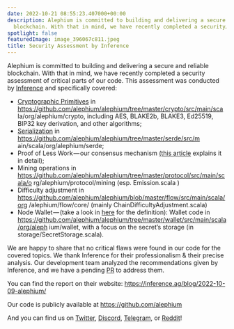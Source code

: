 ```yaml
---
date: 2022-10-21 08:55:23.407000+00:00
description: Alephium is committed to building and delivering a secure and reliable
  blockchain. With that in mind, we have recently completed a security…
spotlight: false
featuredImage: image_396067c811.jpeg
title: Security Assessment by Inference
---
```


Alephium is committed to building and delivering a secure and reliable blockchain. With that in mind, we have recently completed a security assessment of critical parts of our code. This assessment was conducted by <a href="https://inference.ag/" class="markup--anchor markup--p-anchor" data-href="https://inference.ag/" rel="noopener" target="_blank">Inference</a> and specifically covered:

- <a href="https://en.wikipedia.org/wiki/Cryptographic_primitive" class="markup--anchor markup--li-anchor" data-href="https://en.wikipedia.org/wiki/Cryptographic_primitive" rel="noopener" target="_blank">Cryptographic Primitives</a> in <a href="https://github.com/alephium/alephium/tree/master/crypto/src/main/sca" class="markup--anchor markup--li-anchor" data-href="https://github.com/alephium/alephium/tree/master/crypto/src/main/sca" rel="noopener" target="_blank">https://github.com/alephium/alephium/tree/master/crypto/src/main/sca la/org/alephium/crypto</a>, including AES, BLAKE2b, BLAKE3, Ed25519, BIP32 key derivation, and other algorithms;
- <a href="https://en.wikipedia.org/wiki/Serialization" class="markup--anchor markup--li-anchor" data-href="https://en.wikipedia.org/wiki/Serialization" rel="noopener" target="_blank">Serialization</a> in <a href="https://github.com/alephium/alephium/tree/master/serde/src/m" class="markup--anchor markup--li-anchor" data-href="https://github.com/alephium/alephium/tree/master/serde/src/m" rel="noopener" target="_blank">https://github.com/alephium/alephium/tree/master/serde/src/m ain/scala/org/alephium/serde</a>;
- Proof of Less Work — our consensus mechanism <a href="https://medium.com/@alephium/tech-talk-1-the-ultimate-guide-to-proof-of-less-work-the-universe-and-everything-ba70644ab301" class="markup--anchor markup--li-anchor" data-href="https://medium.com/@alephium/tech-talk-1-the-ultimate-guide-to-proof-of-less-work-the-universe-and-everything-ba70644ab301" target="_blank">(this article</a> explains it in detail);
- Mining operations in <a href="https://github.com/alephium/alephium/tree/master/protocol/src/main/scala/o" class="markup--anchor markup--li-anchor" data-href="https://github.com/alephium/alephium/tree/master/protocol/src/main/scala/o" rel="noopener" target="_blank">https://github.com/alephium/alephium/tree/master/protocol/src/main/scala/o rg/alephium/protocol/mining</a> (esp. Emission.scala )
- Difficulty adjustment in <a href="https://github.com/alephium/alephium/blob/master/flow/src/main/scala/org" class="markup--anchor markup--li-anchor" data-href="https://github.com/alephium/alephium/blob/master/flow/src/main/scala/org" rel="noopener" target="_blank">https://github.com/alephium/alephium/blob/master/flow/src/main/scala/org /alephium/flow/core/</a> (mainly ChainDifficultyAdjustment.scala)
- Node Wallet — (take a look in <a href="https://medium.com/@alephium/ttxoo-2-the-road-to-self-custody-cfea4ae89444" class="markup--anchor markup--li-anchor" data-href="https://medium.com/@alephium/ttxoo-2-the-road-to-self-custody-cfea4ae89444" target="_blank">here</a> for the definition): Wallet code in <a href="https://github.com/alephium/alephium/tree/master/wallet/src/main/scala/org/aleph" class="markup--anchor markup--li-anchor" data-href="https://github.com/alephium/alephium/tree/master/wallet/src/main/scala/org/aleph" rel="noopener" target="_blank">https://github.com/alephium/alephium/tree/master/wallet/src/main/scala/org/aleph ium/wallet</a>, with a focus on the secret’s storage (in storage/SecretStorage.scala).

We are happy to share that no critical flaws were found in our code for the covered topics. We thank Inference for their professionalism & their precise analysis. Our development team analyzed the recommendations given by Inference, and we have a pending <a href="https://github.com/alephium/alephium/pull/743" class="markup--anchor markup--p-anchor" data-href="https://github.com/alephium/alephium/pull/743" rel="noopener" target="_blank">PR</a> to address them.

You can find the report on their website: <a href="https://inference.ag/blog/2022-10-09-alephium/" class="markup--anchor markup--p-anchor" data-href="https://inference.ag/blog/2022-10-09-alephium/" rel="noopener" target="_blank">https://inference.ag/blog/2022-10-09-alephium/</a>

Our code is publicly available at <a href="https://github.com/alephium" class="markup--anchor markup--p-anchor" data-href="https://github.com/alephium" rel="noopener" target="_blank">https://github.com/alephium</a>

And you can find us on <a href="https://twitter.com/alephium" class="markup--anchor markup--p-anchor" data-href="https://twitter.com/alephium" rel="noopener ugc nofollow noopener" target="_blank">Twitter</a>, <a href="https://discord.gg/h7cXXy4FEY" class="markup--anchor markup--p-anchor" data-href="https://discord.gg/h7cXXy4FEY" rel="noopener ugc nofollow noopener" target="_blank">Discord</a>, <a href="https://t.me/Alephium_Announcement" class="markup--anchor markup--p-anchor" data-href="https://t.me/Alephium_Announcement" rel="noopener ugc nofollow noopener" target="_blank">Telegram</a>, or <a href="https://www.reddit.com/r/Alephium/" class="markup--anchor markup--p-anchor" data-href="https://www.reddit.com/r/Alephium/" rel="noopener ugc nofollow noopener" target="_blank">Reddit</a>!
